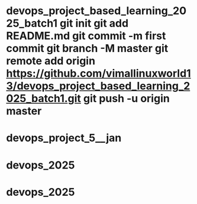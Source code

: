 # devops_project_based_learning_2025_batch1 git init git add README.md git commit -m first commit git branch -M master git remote add origin https://github.com/vimallinuxworld13/devops_project_based_learning_2025_batch1.git git push -u origin master
# devops_project_5__jan
# devops_2025
# devops_2025
